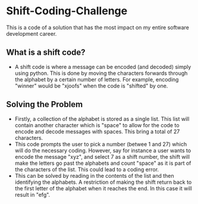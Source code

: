 # Shift-Coding-Challenge
This is a code of a solution that has the most impact on my entire software development career.

## What is a shift code?
* A shift code is where a message can be encoded (and decoded) simply using python. This is done by moving the characters forwards through the alphabet by a certain number of letters. For example, encoding "winner" would be "xjoofs" when the code is "shifted" by one.

## Solving the Problem
* Firstly, a collection of the alphabet is stored as a single list. This list will contain another character which is "space" to allow for the code to encode and decode messages with spaces. This bring a total of 27 characters.
* This code prompts the user to pick a number (betwee 1 and 27) which will do the necessary coding. However, say for instance a user wants to encode the message "xyz", and select 7 as a shift number, the shift will make the letters go past the alphabets and count "space" as it is part of the characters of the list. This could lead to a coding error.
* This can be solved by reading in the contents of the list and then identifying the alphabets. A restriction of making the shift return back to the first letter of the alphabet when it reaches the end. In this case it will result in "efg".




